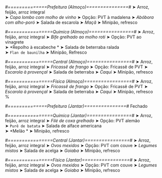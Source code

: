 
*#==============Prefeitura (Almoço)===============#*
➤ Arroz, feijão, arroz integral  
➤ *Copa lombo com molho de vinho*
➤ Opção: PVT à madalena
➤ *Abóbora com alho-poró*
➤ Salada de escarola
➤ *Maçã*
➤ Minipão, refresco

*#================Química (Almoço)================#*
➤ Arroz, feijão, arroz integral
➤ *Bife grelhado ao molho roti*
➤ Opção: PVT ao vinagrete  
➤ *Repolho à escabeche *
➤ Salada de beterraba ralada    
➤ `Flan de baunilha`
➤ Minipão, Refresco

*#================Central (Almoço)================#*
➤ Arroz, feijão, arroz integral
➤ *Fricassê de frango*
➤ Opção: Fricassê de PVT
➤ *Escarola à provençal*
➤ Salada de beterraba
➤ *Caqui*
➤ Minipão, refresco

*#================Física (Almoço)=================#*
➤ Arroz, feijão, arroz integral
➤ *Fricassê de frango*
➤ Opção: Fricassê de PVT
➤ *Escarola à provençal*
➤ Salada de beterraba
➤ *Caqui*
➤ Minipão, refresco
%

*#==============Prefeitura (Jantar)===============#*
Fechado

*#================Química (Jantar)================#*
➤ Arroz, feijão, arroz integral
➤ *Filé de coxa grelhado*
➤ Opção: PVT alemão     
➤ `Purê de batata`
➤ Salada de alface americana    
➤ *Melão  *
➤ Minipão, refresco

*#================Central (Jantar)================#*
➤ Arroz, feijão, arroz integral
➤ *Ovos mexidos*
➤ Opção: PVT com couve
➤ *Legumes mistos*
➤ Salada de acelga
➤ *Goiaba*
➤ Minipão, refresco

*#================Física (Jantar)=================#*
➤ Arroz, feijão, arroz integral
➤ *Ovos mexidos*
➤ Opção: PVT com couve
➤ *Legumes mistos*
➤ Salada de acelga
➤ *Goiaba*
➤ Minipão, refresco

